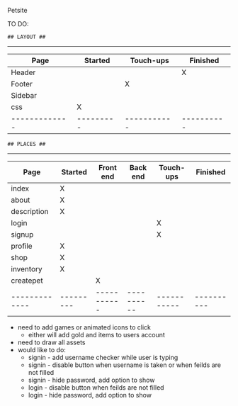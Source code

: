 Petsite

TO DO:

    ## LAYOUT ##
________________________________________________
| Page        | Started | Touch-ups | Finished |
|-------------|---------|-----------|----------|
| Header      |         |           |    X     |
| Footer      |         |     X     |          |
| Sidebar     |         |           |          |
| css         |    X    |           |          |
|-------------|---------|-----------|----------|

    ## PLACES ##
_______________________________________________________________________
| Page        | Started | Front end | Back end | Touch-ups | Finished |
|-------------|---------|-----------|----------|-----------|----------|
| index       |    X    |           |          |           |          |
| about       |    X    |           |          |           |          |
| description |    X    |           |          |           |          |
| login       |         |           |          |     X     |          |
| signup      |         |           |          |     X     |          |
| profile     |    X    |           |          |           |          |
| shop        |    X    |           |          |           |          |
| inventory   |    X    |           |          |           |          |
| createpet   |         |     X     |          |           |          |
|-------------|---------|-----------|----------|-----------|----------|

- need to add games or animated icons to click
    - either will add gold and items to users account
- need to draw all assets
- would like to do:
    - signin - add username checker while user is typing
    - signin - disable button when username is taken or when feilds are not filled
    - signin - hide password, add option to show
    - login - disable button when feilds are not filled
    - login - hide password, add option to show